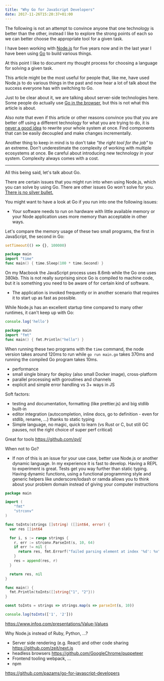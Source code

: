 ```yaml
---
title: "Why Go for JavaScript Developers"
date: 2017-11-26T15:20:37+01:00
---
```


The following is not an attempt to convince anyone that one technology is better than the other, instead I like to explore the strong points of each so we can better choose the appropriate tool for a given task.
<!--more-->

I have been working with [Node.js](https://nodejs.org/) for five years now and in the last year I have been using [Go](https://golang.org/) to build various things.

At this point I like to document my thought process for choosing a language for solving a given task.

This article might be the most useful for people that, like me, have used Node.js to do various things in the past and
now hear a lot of talk about the success everyone has with switching to Go.

Just to be clear about it, we are talking about server-side technologies here. Some people do actually use [Go in the browser](https://github.com/gopherjs/gopherjs), but this is not what this article is about.

Also note that even if this article or other reasons convince you that you are better off using a different technology for what you are trying to do, it is [never a good idea](https://www.joelonsoftware.com/2000/04/06/things-you-should-never-do-part-i/) to rewrite your whole system at once. Find components that can be easily decoupled and make changes incrementally.

Another thing to keep in mind is to don't take *"the right tool for the job"* to an extreme. Don't underestimate the complexity of working with multiple ecosystems at once. Be careful about introducing new technology in your system. Complexity always comes with a cost.

----------

All this being said, let's talk about Go.

There are certain issues that you might run into when using Node.js, which you can solve by using Go. There are other issues Go won't solve for you. [There is no silver bullet.](http://www.itu.dk/people/hesj/BSUP/artikler/no-silver-bullit.pdf)

You might want to have a look at Go if you run into one the following issues:

- Your software needs to run on hardware with little available memory or your Node application uses more memory than acceptable in other ways.

Let's compare the memory usage of these two small programs, the first in JavaScript, the second in Go:

```javascript
setTimeout(() => {}, 100000)
```

```go
package main
import "time"
func main() { time.Sleep(100 * time.Second) }
```

On my Macbook the JavaScript process uses 8.6mb while the Go one uses 380kb. This is not really surprising since Go is compiled to machine code, but it is something you need to be aware of for certain kind of software.

- The application is invoked frequently or in another scenario that requires it to start up as fast as possible.

While Node.js has an excellent startup time compared to many other runtimes, it can't keep up with Go:
```javascript
console.log('hello')
```

```go
package main
import "fmt"
func main() { fmt.Println("hello") }
```

When running these two programs with the `time` command, the node version takes around 120ms to run while `go run main.go` takes 370ms and running the compiled Go program takes 10ms.

- performance
- small single binary for deploy (also small Docker image), cross-platform
- parallel processing with goroutines and channels
- explicit and simple error handling vs 3+ ways in JS

Soft factors:
- testing and documentation, formatting (like prettier.js) and big stdlib built-in
- editor integration (autocompletion, inline docs, go to definition - even for stdlib, rename, ...) thanks to static typing
- Simple language, no magic, quick to learn (vs Rust or C, but still GC pauses, not the right choice of super perf critical)


Great for tools
https://github.com/qvl/


When not to Go?
- If non of this is an issue for your use case, better use Node.js or another dynamic language.
  In my experience it is fast to develop. Having a REPL to experiment is great. Tests get you way further than static typing.
  Having dynamic functions, using a functional programming style and generic helpers like underscore/lodash or ramda
  allows you to think about your problem domain instead of giving your computer instructions

```go
package main

import (
	"fmt"
	"strconv"
)

func toInts(strings []string) ([]int64, error) {
  var res []int64

  for i, s := range strings {
    r, err := strconv.ParseInt(s, 10, 64)
    if err != nil {
      return res, fmt.Errorf("failed parsing element at index '%d': %v", i, err)
    }
    res = append(res, r)
  }

  return res, nil
}

func main() {
  fmt.Println(toInts([]string{"1", "2"}))
}
```

```javascript
const toInts = strings => strings.map(s => parseInt(s, 10))

console.log(toInts(['1', '2']))
```

  https://www.infoq.com/presentations/Value-Values

Why Node.js instead of Ruby, Python, ...?
- Server side rendering (e.g. React) and other code sharing
  https://github.com/zeit/next.js
- headless browsers
  https://github.com/GoogleChrome/puppeteer
- Frontend tooling
    webpack, ...
- npm


https://github.com/pazams/go-for-javascript-developers
